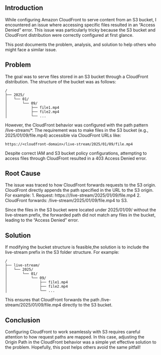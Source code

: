 ## Introduction

While configuring Amazon CloudFront to serve content from an S3 bucket, I encountered an issue where accessing specific files resulted in an “Access Denied” error. This issue was particularly tricky because the S3 bucket and CloudFront distribution were correctly configured at first glance.

This post documents the problem, analysis, and solution to help others who might face a similar issue.

## Problem

The goal was to serve files stored in an S3 bucket through a CloudFront distribution. The structure of the bucket was as follows:
```
/
├── 2025/
│   └── 01/
│       └── 09/
│           ├── file1.mp4
│           ├── file2.mp4
│           └── ...
```

However, the CloudFront behavior was configured with the path pattern /live-stream/*. The requirement was to make files in the S3 bucket (e.g., 2025/01/09/file.mp4) accessible via CloudFront URLs like:
```
https://<cloudfront-domain>/live-stream/2025/01/09/file.mp4
```
Despite correct IAM and S3 bucket policy configurations, attempting to access files through CloudFront resulted in a 403 Access Denied error.

## Root Cause

The issue was traced to how CloudFront forwards requests to the S3 origin. CloudFront directly appends the path specified in the URL to the S3 origin. For example:
	1.	Request: https://<cloudfront-domain>/live-stream/2025/01/09/file.mp4
	2.	CloudFront forwards: /live-stream/2025/01/09/file.mp4 to S3.

Since the files in the S3 bucket were located under 2025/01/09/ without the live-stream prefix, the forwarded path did not match any files in the bucket, leading to the “Access Denied” error.

## Solution

If modifying the bucket structure is feasible,the solution is to include the live-stream prefix in the S3 folder structure. For example:
```
/
├── live-stream/
│   └── 2025/
│       └── 01/
│           └── 09/
│               ├── file1.mp4
│               ├── file2.mp4
│               └── ...
```
This ensures that CloudFront forwards the path /live-stream/2025/01/09/file.mp4 directly to the S3 bucket.
## Conclusion

Configuring CloudFront to work seamlessly with S3 requires careful attention to how request paths are mapped. In this case, adjusting the Origin Path in the CloudFront behavior was a simple yet effective solution to the problem. Hopefully, this post helps others avoid the same pitfall!
